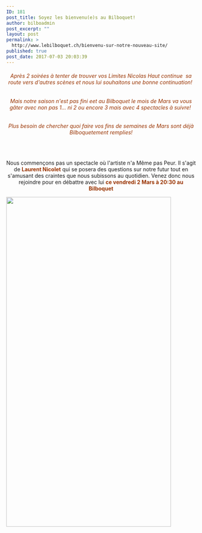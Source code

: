 ```yaml
---
ID: 181
post_title: Soyez les bienvenu(e)s au Bilboquet!
author: bilboadmin
post_excerpt: ""
layout: post
permalink: >
  http://www.lebilboquet.ch/bienvenu-sur-notre-nouveau-site/
published: true
post_date: 2017-07-03 20:03:39
---
```

<h6 style="text-align: center;"><span style="color: #993300;">Après 2 soirées à tenter de trouver vos Limites Nicolas Haut continue  sa route vers d'autres scènes et nous lui souhaitons une bonne continuation!  </span></h6>
<h6 style="text-align: center;"><span style="color: #993300;">Mais notre saison n'est pas fini eet au Bilboquet le mois de Mars va vous gâter avec non pas 1... ni 2 ou encore 3 mais avec 4 spectacles à suivre! </span></h6>
<h6 style="text-align: center;"><span style="color: #993300;">Plus besoin de chercher quoi faire vos fins de semaines de Mars sont déjà Bilboquetement remplies!</span></h6>
&nbsp;
<p style="text-align: center;">Nous commençons pas un spectacle où l'artiste n'a Même pas Peur. Il s'agit de <span style="color: #993300;"><strong>Laurent Nicolet</strong></span> qui se posera des questions sur notre futur tout en s'amusant des craintes que nous subissons au quotidien. Venez donc nous rejoindre pour en débattre avec lui <strong><span style="color: #993300;">ce vendredi 2 Mars à 20:30 au Bilboquet</span></strong></p>
<img class="aligncenter wp-image-60 size-full" src="http://www.lebilboquet.ch/wp-content/uploads/2017/06/9.Laurent-Nicolet.jpg" alt="" width="438" height="875" />